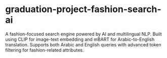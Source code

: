 # graduation-project-fashion-search-ai
A fashion-focused search engine powered by AI and multilingual NLP. Built using CLIP for image-text embedding and mBART for Arabic-to-English translation. Supports both Arabic and English queries with advanced token filtering for fashion-related attributes.
